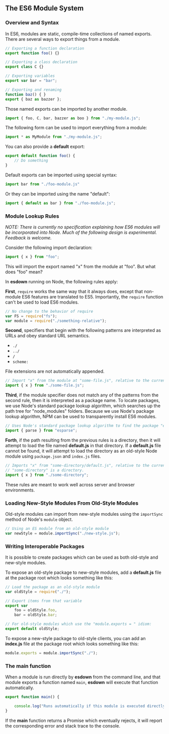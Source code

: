 ## The ES6 Module System ##

### Overview and Syntax ###

In ES6, modules are static, compile-time collections of named exports.  There are several
ways to export things from a module.

```js
// Exporting a function declaration
export function foo() {}

// Exporting a class declaration
export class C {}

// Exporting variables
export var bar = "bar";

// Exporting and renaming
function baz() { }
export { baz as bazzer };
```

Those named exports can be imported by another module.

```js
import { foo, C, bar, bazzer as boo } from "./my-module.js";
```

The following form can be used to import everything from a module:

```js
import * as MyModule from "./my-module.js";
```

You can also provide a **default** export:

```js
export default function foo() {
    // Do something
}
```

Default exports can be imported using special syntax:

```js
import bar from "./foo-module.js"
```

Or they can be imported using the name "default":

```js
import { default as bar } from "./foo-module.js";
```

### Module Lookup Rules ###

*NOTE: There is currently no specification explaining how ES6 modules will be incorporated
into Node.  Much of the following design is experimental.  Feedback is welcome.*

Consider the following import declaration:

```js
import { x } from "foo";
```

This will import the export named "x" from the module at "foo".  But what does "foo" mean?

In **esdown** running on Node, the following rules apply:

**First**, `require` works the same way that it always does, except that non-module ES6
features are translated to ES5.  Importantly, the `require` function can't be used to load
ES6 modules.

```js
// No change to the behavior of require
var FS = require("fs");
var module = require("./something-relative");
```

**Second**, specifiers that begin with the following patterns are interpreted as URLs
and obey standard URL semantics.

- `./`
- `../`
- `/`
- `scheme:`

File extensions are not automatically appended.

```js
// Import "x" from the module at "some-file.js", relative to the current module
import { x } from "./some-file.js";
```

**Third**, if the module specifier does not match any of the patterns from the second
rule, then it is interpreted as a package name.  To locate packages, we use Node's
standard package lookup algorithm, which searches up the path tree for "node_modules"
folders. Because we use Node's package lookup algorithm, NPM can be used to transparently
install ES6 modules.

```js
// Uses Node's standard package lookup algorithm to find the package "esparse"
import { parse } from "esparse";
```

**Forth**, if the path resulting from the previous rules is a directory, then it will
attempt to load the file named **default.js** in that directory.  If a **default.js**
file cannot be found, it will attempt to load the directory as an old-style Node
module using `package.json` and `index.js` files.

```js
// Imports "x" from "some-directory/default.js", relative to the current module, and only if
// "some-directory" is a directory.
import { x } from "./some-directory";
```

These rules are meant to work well across server and browser environments.


### Loading New-Style Modules From Old-Style Modules ###

Old-style modules can import from new-style modules using the `importSync` method of
Node's `module` object.

```js
// Using an ES module from an old-style module
var newStyle = module.importSync("./new-style.js");
```

### Writing Interoperable Packages ###

It is possible to create packages which can be used as both old-style and new-style
modules.

To expose an old-style package to new-style modules, add a **default.js** file at the
package root which looks something like this:

```js
// Load the package as an old-style module
var oldStyle = require("./");

// Export items from that variable
export var
    foo = oldStyle.foo,
    bar = oldStyle.bar;

// For old-style modules which use the "module.exports = " idiom:
export default oldStyle;
```

To expose a new-style package to old-style clients, you can add an **index.js**
file at the package root which looks something like this:

```js
module.exports = module.importSync("./");
```

### The main function ###

When a module is run directly by **esdown** from the command line, and that module
exports a function named `main`, **esdown** will execute that function automatically.

```js
export function main() {

    console.log("Runs automatically if this module is executed directly.");
}
```

If the **main** function returns a Promise which eventually rejects, it will report
the corresponding error and stack trace to the console.
